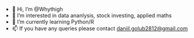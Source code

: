 - 👋 Hi, I’m @Whythigh
- 👀 I’m interested in data ananlysis, stock investing, applied maths
- 🌱 I’m currently learning Python/R
- 📫 If you have any queries please contact daniil.golub2812@gmail.com

<!---
Whythigh/Whythigh is a ✨ special ✨ repository because its `README.md` (this file) appears on your GitHub profile.
You can click the Preview link to take a look at your changes.
--->
